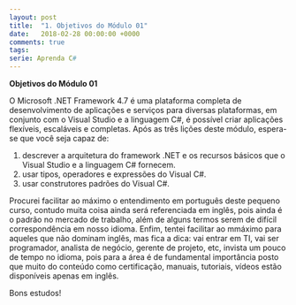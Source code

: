```yaml
---
layout: post
title:  "1. Objetivos do Módulo 01"
date:   2018-02-28 00:00:00 +0000
comments: true
tags: 
serie: Aprenda C#
---
```

**Objetivos do Módulo 01** 

<!--more-->

O Microsoft .NET Framework 4.7 é uma plataforma completa de desenvolvimento de aplicações e serviços para diversas plataformas, em conjunto com o Visual Studio e a linguagem C#, é possível criar aplicações flexíveis, escaláveis e completas. Após as três lições deste módulo, espera-se que você seja capaz de:

1. descrever a arquitetura do framework .NET e os recursos básicos que o Visual Studio e a linguagem C# fornecem.
2. usar tipos, operadores e expressões do Visual C#.
3. usar construtores padrões do Visual C#. 

Procurei facilitar ao máximo o entendimento em português deste pequeno curso, contudo muita coisa ainda será referenciada em inglês, pois ainda é o padrão no mercado de trabalho, além de alguns termos serem de difícil correspondência em nosso idioma. Enfim, tentei facilitar ao mmáximo para aqueles que não dominam inglês, mas fica a dica: vai entrar em TI, vai ser programador, analista de negócio, gerente de projeto, etc, invista um pouco de tempo no idioma, pois para a área é de fundamental importância posto que muito do conteúdo como certificação, manuais, tutoriais, vídeos estão disponíveis apenas em inglês. 

Bons estudos!
